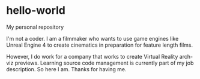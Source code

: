 # hello-world
My personal repository

I'm not a coder. I am a filmmaker who wants to use game engines like Unreal Engine 4 to create cinematics in preparation for feature length films. 

However, I do work for a company that works to create Virtual Reality arch-viz previews. Learning source code management is currently part of my job description. So here I am. Thanks for having me.
